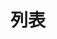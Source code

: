 # 列表
<template>
	<fs-card style='width:400px'><fs-list :listHeader="tableData.headData" :listData="tableData.rowData"></fs-list></fs-card>
</template>

<script>
import * as mockData from './mockData';
export default {
	data() {
		return {
			
			tableData: mockData.tableData(),

		};
	}
};
</script>